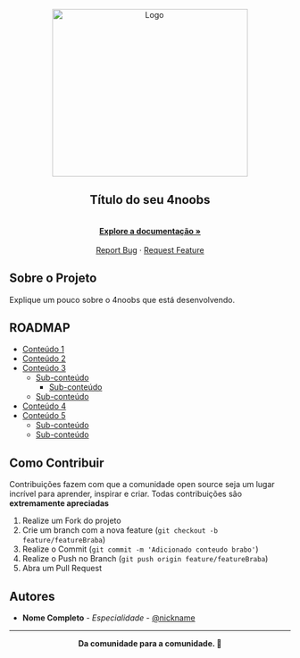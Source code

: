 <!-- Logo 4noobs -->

<p align="center">
  <a href="link-repositorio">
    <img src="https://svgshare.com/i/Ly6.svg" alt="Logo" width="350" height="300">
  </a>

  <h2 align="center">Título do seu 4noobs</h2>
<p align="center">
 	<br />
    <a href="#ROADMAP"><strong>Explore a documentação »</strong></a>
    <br />
    <br />
	<a href="link-para-abrir-issue">Report Bug</a>
    ·
    <a href="link-para-abrir-issue">Request Feature</a>
    </p>
    
 <!-- ABOUT THE PROJECT -->

## Sobre o Projeto
Explique um pouco sobre o 4noobs que está desenvolvendo.

<!-- ROADMAP OF PROJECT -->

## ROADMAP

- [Conteúdo 1](link-primeira-parte)
- [Conteúdo 2](link-segunda-parte)
- [Conteúdo 3](link-terceira-parte)
  - [Sub-conteúdo](link-sub-conteudo)
  	- [Sub-conteúdo](link-sub-conteudo)
  - [Sub-conteúdo](link-sub-conteudo)
- [Conteúdo 4](link-quarta-parte)
- [Conteúdo 5](link-quinta-parte)
  - [Sub-conteúdo](link-sub-conteudo)
  - [Sub-conteúdo](link-sub-conteudo)
  
  
<!-- CONTRIBUTING -->

## Como Contribuir

Contribuições fazem com que a comunidade open source seja um lugar incrível para aprender, inspirar e criar. Todas contribuições
são **extremamente apreciadas**

1. Realize um Fork do projeto
2. Crie um branch com a nova feature (`git checkout -b feature/featureBraba`)
3. Realize o Commit (`git commit -m 'Adicionado conteudo brabo'`)
4. Realize o Push no Branch (`git push origin feature/featureBraba`)
5. Abra um Pull Request

## Autores

- **Nome Completo** - _Especialidade_ - [@nickname](seutwitter)

---

<p align="center">
  <strong>Da comunidade para a comunidade. 💜</strong>
</p>